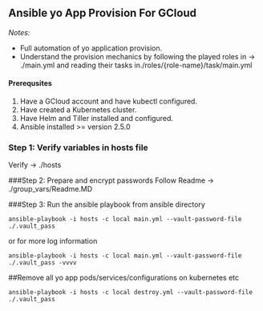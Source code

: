 ## Ansible yo App Provision For GCloud
*Notes:* 
* Full automation of yo application provision.
* Understand the provision mechanics by following the played 
roles in -> ./main.yml and reading their tasks in./roles/{role-name}/task/main.yml 

#### Prerequsites
1. Have a GCloud account and have kubectl configured.
2. Have created a Kubernetes cluster.
3. Have Helm and Tiller installed and configured.
4. Ansible installed >= version 2.5.0

### Step 1: Verify variables in hosts file
Verify -> ./hosts

###Step 2: Prepare and encrypt passwords
Follow Readme -> ./group_vars/Readme.MD

###Step 3: Run the ansible playbook from ansible directory
```
ansible-playbook -i hosts -c local main.yml --vault-password-file ./.vault_pass
```
or for more log information
```
ansible-playbook -i hosts -c local main.yml --vault-password-file ./.vault_pass -vvvv 
```
##Remove all yo app pods/services/configurations on kubernetes etc
```
ansible-playbook -i hosts -c local destroy.yml --vault-password-file ./.vault_pass
```
